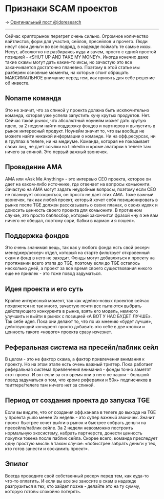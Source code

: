 # Признаки SCAM проектов
-> [Оригинальный пост @idoresearch](https://t.me/idoresearch/70)

---

Сейчас крипторынок перегрет очень сильно. Огромное количество вайтлистов, форм для участия, сейлов, пресейлов и прочего. Люди несут свои деньги во все подряд, в надежде поймать те самые иксы. Несут, абсолютно не разбираясь куда и зачем, просто с одной простой позицией - «SHUT UP AND TAKE MY MONEY». Иногда конечно даже такие скамы могут дать какие-то иксы, но зачастую это все заканчивается достаточно плачевно. Поэтому в этой статье мы разберем основные моменты, на которые стоит обращать МАКСИМАЛЬНОЕ внимание перед тем, как принять для себе решение об инвесте.

## Noname команда
Это не значит, что за спиной у проекта должна быть исключительно команда, которая уже успела запустить кучу крутых продуктов. Нет. Сейчас такой рынок, что абсолютный ноунейм может дать крутую идею, за 2 недели найти поддержку фондов и партнеров и выпустить в рынок интересный продукт. Ноунейм значит то, что вы вообще не можете найти никакой информации о команде. Ни на офф.ресурсах, ни в группах в телеге, ни на медиуме. Команда, которая не показывает своих лиц, не дает ссылки на Linkedin и кроме аватарки в телеге там ничего за спиной. Это первый важный звоночек.

## Проведение AMA
AMA или «Ask Me Anything» - это интервью СЕО проекта, которое он дает на каком-либо источнике, где отвечает на вопросы комьюнити. Зачастую на АМА могут задать неудобные вопросы, поэтому если СЕО не планирует опозориться, он просто не дает этих АМА. Тоже важный звоночек, так как любой проект, который хочет себя позиционировать в рынке после TGE должен рассказывать о своих планах, о своих идеях и доносить ценность своего проекта для комьюнити. В противном случае, это просто баблосбор, который закончится фразой «ну я же вам ничего не обещал, поэтому сори, бабки в карман и я пошел». 

## Поддержка фондов
Это очень значимая вещь, так как у любого фонда есть свой ресерч менеджер/ресерч отдел, который на старте фильтрует откровенный скам и фонд в него не заходит. Фонды могут добавляться к проекту на протяжении всего этапа до TGE, поэтому если до TGE осталось несколько дней, а проект за все время своего существования никого еще не привлек - это тоже повод задуматься. 

## Идея проекта и его суть
Крайне интересный момент, так как идейно-новых проектов сейчас появляется не так много, зачастую почти все пытаются выбрать действующего конкурента в рынке, взять его модель, немного улучшить и выйти в рынок с позицией «А ВОТ У НАС БУДЕТ ЛУЧШЕ». Так себе идея. Пока они делают то, что по их мнению «будет лучше», действующий конкурент просто добавить это себе в две кнопки и ценность такого «нового» проекта сразу изчезнет.

## Реферальная система на пресейл/паблик сейл
В целом - это не фактор скама, а фактор привлечения внимания к проекту. Но на этом этапе есть очень важный триггер. Пока работает реферальная система привлечения внимания - фонды точно заметят этот проект. И вот если за это время они в него не зашли - большой повод задуматься о том, что кроме рефералки и 50к+ подписчиков в твиттере/телеге там ничего нет за спиной.

## Период от создания проекта до запуска TGE
Если вы видите, что от создания офф.канала в телеге до выхода на TGE у проекта ушло менее 2х недель - это супер важный звоночек. Значит проект быстрее хочет выйти в рынок и быстрее собрать деньги на пресейле/паблик сейле. За 2 недели невозможно построить нормальную экосистему, набрать партнерств, донести ценность покупки токена после паблик сейла. Скорее всего, команда преследует одну простую мысль в таком случае: «побыстрее забрать деньги у тех, кто готов занести и соскамить проект».

## Эпилог
Всегда проводите свой собственный ресерч перед тем, как куда-то что-то оплатить. И если вы все же заносите в скам в надежде  разгрузиться в тех, кто зайдет позже - делайте это на ту сумму, которую готовы спокойно потерять.